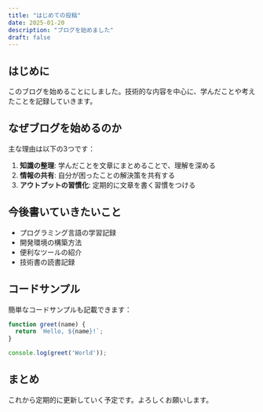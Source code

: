```yaml
---
title: "はじめての投稿"
date: 2025-01-20
description: "ブログを始めました"
draft: false
---
```


## はじめに

このブログを始めることにしました。技術的な内容を中心に、学んだことや考えたことを記録していきます。

## なぜブログを始めるのか

主な理由は以下の3つです：

1. **知識の整理**: 学んだことを文章にまとめることで、理解を深める
2. **情報の共有**: 自分が困ったことの解決策を共有する
3. **アウトプットの習慣化**: 定期的に文章を書く習慣をつける

## 今後書いていきたいこと

- プログラミング言語の学習記録
- 開発環境の構築方法
- 便利なツールの紹介
- 技術書の読書記録

## コードサンプル

簡単なコードサンプルも記載できます：

```javascript
function greet(name) {
  return `Hello, ${name}!`;
}

console.log(greet('World'));
```

## まとめ

これから定期的に更新していく予定です。よろしくお願いします。